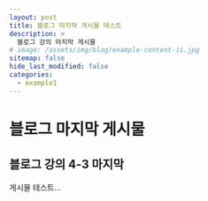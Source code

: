 ```yaml
---
layout: post
title: 블로그 마지막 게시물 테스트
description: >
  블로그 강의 마지막 게시물
# image: /assets/img/blog/example-content-ii.jpg
sitemap: false
hide_last_modified: false
categories:
  - example1
---
```


# 블로그 마지막 게시물

## 블로그 강의 4-3 마지막

게시물 테스트...